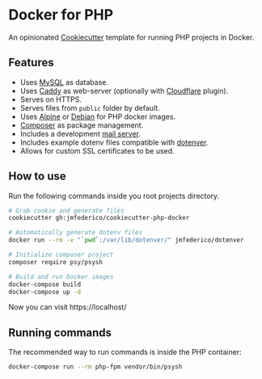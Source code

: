 # Docker for PHP

An opinionated [Cookiecutter](https://github.com/audreyr/cookiecutter) template for
running PHP projects in Docker.

## Features

* Uses [MySQL](https://www.mysql.com) as database.
* Uses [Caddy](https://caddyserver.com) as web-server (optionally with
[Cloudflare](https://caddyserver.com/docs/tls.dns.cloudflare) plugin).
* Serves on HTTPS.
* Serves files from `public` folder by default.
* Uses [Alpine](https://alpinelinux.org) or [Debian](https://www.debian.org) for PHP
docker images.
* [Composer](https://getcomposer.org) as package management.
* Includes a development [mail server](http://djfarrelly.github.io/MailDev/).
* Includes example dotenv files compatible with [dotenver](https://pypi.org/project/dotenver/).
* Allows for custom SSL certificates to be used.

## How to use

Run the following commands inside you root projects directory.

```bash
# Grab cookie and generate files
cookiecutter gh:jmfederico/cookiecutter-php-docker
```

```bash
# Automatically generate dotenv files
docker run --rm -v "`pwd`:/var/lib/dotenver/" jmfederico/dotenver
```

```bash
# Initialize composer project
composer require psy/psysh
```

```bash
# Build and run Docker images
docker-compose build
docker-compose up -d
```

Now you can visit https://localhost/

## Running commands
The recommended way to run commands is inside the PHP container:
```bash
docker-compose run --rm php-fpm vendor/bin/psysh
````
